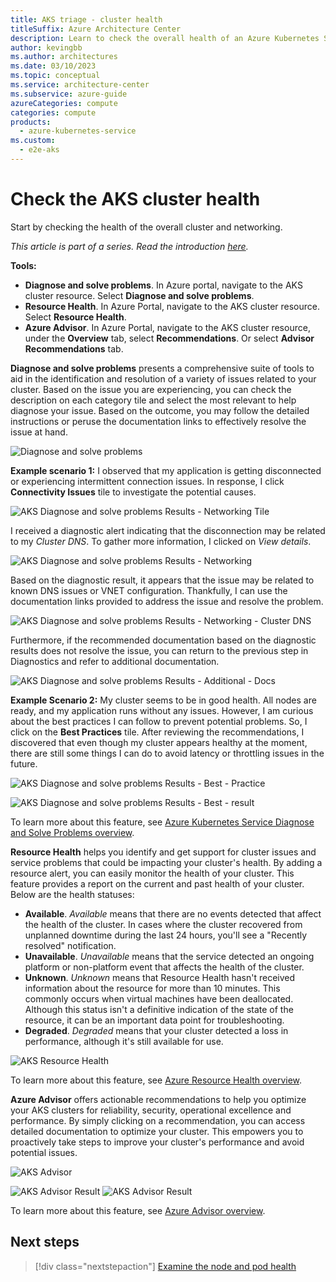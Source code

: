```yaml
---
title: AKS triage - cluster health
titleSuffix: Azure Architecture Center
description: Learn to check the overall health of an Azure Kubernetes Service (AKS) cluster, as part of a triage step for AKS clusters.
author: kevingbb
ms.author: architectures
ms.date: 03/10/2023
ms.topic: conceptual
ms.service: architecture-center
ms.subservice: azure-guide
azureCategories: compute
categories: compute
products:
  - azure-kubernetes-service
ms.custom:
  - e2e-aks
---
```


# Check the AKS cluster health

Start by checking the health of the overall cluster and networking.

_This article is part of a series. Read the introduction [here](aks-triage-practices.md)._

**Tools:**

- **Diagnose and solve problems**. In Azure portal, navigate to the AKS cluster resource. Select **Diagnose and solve problems**.
-  **Resource Health**. In Azure Portal, navigate to the AKS cluster resource. Select **Resource Health**.
- **Azure Advisor**. In Azure Portal, navigate to the AKS cluster resource, under the **Overview** tab, select **Recommendations**. Or select **Advisor Recommendations** tab.

**Diagnose and solve problems** presents a comprehensive suite of tools to aid in the identification and resolution of a variety of issues related to your cluster. Based on the issue you are experiencing, you can check the description on each category tile and select the most relevant to help diagnose your issue. Based on the outcome, you may follow the detailed instructions or peruse the documentation links to effectively resolve the issue at hand. 

![Diagnose and solve problems](images/aks-diagnostics.png)

**Example scenario 1:** I observed that my application is getting disconnected or experiencing intermittent connection issues. In response, I click **Connectivity Issues** tile to investigate the potential causes. 

![AKS Diagnose and solve problems Results - Networking Tile](images/aks-diagnostics-tile.png)

I received a diagnostic alert indicating that the disconnection may be related to my *Cluster DNS*. To gather more information, I clicked on *View details*. 

![AKS Diagnose and solve problems Results - Networking](images/aks-diagnostics-results.png)

Based on the diagnostic result, it appears that the issue may be related to known DNS issues or VNET configuration. Thankfully, I can use the documentation links provided to address the issue and resolve the problem.

![AKS Diagnose and solve problems Results - Networking - Cluster DNS](images/aks-diagnostics-network.png)

Furthermore, if the recommended documentation based on the diagnostic results does not resolve the issue, you can return to the previous step in Diagnostics and refer to additional documentation.

![AKS Diagnose and solve problems Results - Additional - Docs](images/aks-diagnostics-doc.png)

**Example Scenario 2:** My cluster seems to be in good health. All nodes are ready, and my application runs without any issues. However, I am curious about the best practices I can follow to prevent potential problems. So, I click on the **Best Practices** tile. After reviewing the recommendations, I discovered that even though my cluster appears healthy at the moment, there are still some things I can do to avoid latency or throttling issues in the future. 

![AKS Diagnose and solve problems Results - Best - Practice](images/aks-diagnostics-best.png)

![AKS Diagnose and solve problems Results - Best - result](images/aks-diagnostics-practice.png)

To learn more about this feature, see [Azure Kubernetes Service Diagnose and Solve Problems overview](/azure/aks/concepts-diagnostics).


**Resource Health** helps you identify and get support for cluster issues and service problems that could be impacting your cluster's health. By adding a resource alert, you can easily monitor the health of your cluster. This feature provides a report on the current and past health of your cluster. Below are the health statuses:

- **Available**. *Available* means that there are no events detected that affect the health of the cluster. In cases where the cluster recovered from unplanned downtime during the last 24 hours, you'll see a "Recently resolved" notification.
- **Unavailable**. *Unavailable* means that the service detected an ongoing platform or non-platform event that affects the health of the cluster.
- **Unknown**. *Unknown* means that Resource Health hasn't received information about the resource for more than 10 minutes. This commonly occurs when virtual machines have been deallocated. Although this status isn't a definitive indication of the state of the resource, it can be an important data point for troubleshooting.
- **Degraded**. *Degraded* means that your cluster detected a loss in performance, although it's still available for use. 

![AKS Resource Health](images/aks-resource-health.png)

To learn more about this feature, see [Azure Resource Health overview](/azure/service-health/resource-health-overview).

**Azure Advisor** offers actionable recommendations to help you optimize your AKS clusters for reliability, security, operational excellence and performance. By simply clicking on a recommendation, you can access detailed documentation to optimize your cluster. This empowers you to proactively take steps to improve your cluster's performance and avoid potential issues.

![AKS Advisor](images/aks-advisor.png)

![AKS Advisor Result](images/aks-advisor-action.png) 
![AKS Advisor Result](images/aks-advisor-result.png) 

To learn more about this feature, see [Azure Advisor overview](/azure/advisor/advisor-overview).

## Next steps

> [!div class="nextstepaction"]
> [Examine the node and pod health](aks-triage-node-health.md)
